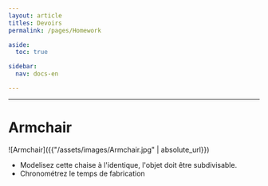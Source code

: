 ```yaml
---
layout: article
titles: Devoirs
permalink: /pages/Homework

aside:
  toc: true

sidebar:
  nav: docs-en

---
```


_____


# Armchair

![Armchair]({{"/assets/images/Armchair.jpg" | absolute_url}})

* Modelisez cette chaise à l'identique, l'objet doit être subdivisable.
* Chronométrez le temps de fabrication
